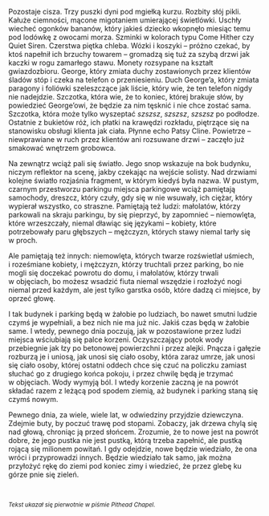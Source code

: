 Pozostaje cisza. Trzy puszki dyni pod mgiełką kurzu. Rozbity słój pikli. Kałuże ciemności, mącone migotaniem umierającej świetlówki.&nbsp;Uschły wiecheć ogonków bananów, który jakieś dziecko wkopnęło miesiąc temu pod lodówkę z&nbsp;owocami morza. Szminki w&nbsp;kolorach typu Come Hither czy Quiet Siren. Czerstwa piętka chleba. Wózki i&nbsp;koszyki – próżno czekać, by ktoś napełnił ich brzuchy towarem – gromadzą się tuż za szybą drzwi jak kaczki w&nbsp;rogu zamarłego stawu. Monety rozsypane na kształt gwiazdozbioru. George, który zmiata duchy zostawionych przez klientów śladów stóp i&nbsp;czeka na telefon o&nbsp;przeniesieniu. Duch George’a, który zmiata paragony i&nbsp;foliówki szeleszczące jak liście, który wie, że ten telefon nigdy nie nadejdzie. Szczotka, która wie, że to koniec, której brakuje słów, by powiedzieć George’owi, że będzie za nim tęsknić i&nbsp;nie chce zostać sama. Szczotka, która może tylko wyszeptać *szszsz*, *szszsz*, *szszsz* po podłodze. Ostatnie z&nbsp;bukietów róż, ich płatki na krawędzi rozkładu, piętrzące się na stanowisku obsługi klienta jak ciała. Płynne echo Patsy Cline. Powietrze – niewprawiane w&nbsp;ruch przez klientów ani&nbsp;rozsuwane drzwi – zaczęło już smakować wnętrzem grobowca.

Na zewnątrz wciąż pali się światło. Jego snop wskazuje na bok budynku, niczym reflektor na scenę, jakby czekając na wejście solisty. Nad drzwiami kolejne światło rozjaśnia fragment, w&nbsp;którym kiedyś była nazwa. W&nbsp;pustym, czarnym przestworzu parkingu miejsca parkingowe wciąż pamiętają samochody, dreszcz, który czuły, gdy się w&nbsp;nie wsuwały, ich ciężar, który wypierał wszystko, co straszne. Pamiętają też ludzi: małolatów, którzy parkowali na skraju parkingu, by się pieprzyć, by zapomnieć – niemowlęta, które wrzeszczały, niemal dławiąc się językami – kobiety, które potrzebowały paru głębszych – mężczyzn, których stawy niemal tarły się w&nbsp;proch.

Ale pamiętają też innych: niemowlęta, których twarze rozświetlał uśmiech, i&nbsp;roześmiane kobiety, i&nbsp;mężczyzn, którzy truchtali przez parking, bo nie mogli się doczekać powrotu do domu, i&nbsp;małolatów, którzy trwali w&nbsp;objęciach, bo możesz wsadzić fiuta niemal wszędzie i&nbsp;rozłożyć nogi niemal przed każdym, ale jest tylko garstka osób, które dadzą ci miejsce, by oprzeć głowę.

I tak budynek i&nbsp;parking będą w&nbsp;żałobie po ludziach, bo nawet smutni ludzie czymś je wypełniali, a&nbsp;bez nich nie ma już nic. Jakiś czas będą w&nbsp;żałobie same. I&nbsp;wtedy, pewnego dnia poczują, jak w&nbsp;pozostawione przez ludzi miejsca wściubiają się palce korzeni. Oczyszczający potok wody przebiegnie jak łzy po betonowej powierzchni i&nbsp;przez alejki. Pnącza i&nbsp;gałęzie rozburzą je i&nbsp;uniosą, jak unosi się ciało osoby, która zaraz umrze, jak unosi się ciało osoby, której ostatni oddech chce się czuć na policzku zamiast słuchać go z&nbsp;drugiego końca pokoju, i&nbsp;przez chwilę będą je trzymać w&nbsp;objęciach. Wody wymyją ból. I&nbsp;wtedy korzenie zaczną je na powrót składać razem z&nbsp;leżącą pod spodem ziemią, aż budynek i&nbsp;parking staną się czymś nowym.

Pewnego dnia, za wiele, wiele lat, w&nbsp;odwiedziny przyjdzie dziewczyna. Zdejmie buty, by poczuć trawę pod stopami. Zobaczy, jak drzewa chylą się nad głową, chroniąc ją przed słońcem. Zrozumie, że to nowe jest na powrót dobre, że jego pustka nie jest pustką, którą trzeba zapełnić, ale pustką rojącą się milionem powitań. I&nbsp;gdy odejdzie, nowe będzie wiedziało, że ona wróci i&nbsp;przyprowadzi innych. Będzie wiedziało tak samo, jak można przyłożyć rękę do ziemi pod koniec zimy i&nbsp;wiedzieć, że przez glebę ku górze pnie się zieleń.

<br/>

<sup>*Tekst ukazał się pierwotnie w&nbsp;piśmie Pithead Chapel.*</sup>